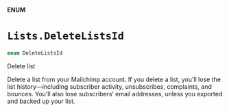 **ENUM**

# `Lists.DeleteListsId`

```swift
enum DeleteListsId
```

Delete list

Delete a list from your Mailchimp account. If you delete a list, you'll lose the list history—including subscriber activity, unsubscribes, complaints, and bounces. You’ll also lose subscribers’ email addresses, unless you exported and backed up your list.
